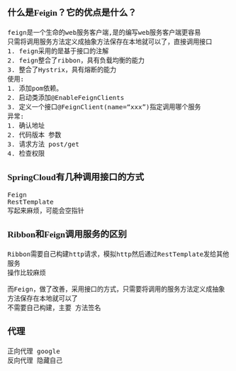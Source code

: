 <span  style="font-family: Simsun,serif; font-size: 17px; ">


### 什么是Feigin？它的优点是什么？
~~~
feign是一个生命的web服务客户端,是的编写web服务客户端更容易
只需将调用服务方法定义成抽象方法保存在本地就可以了，直接调用接口
1. feign采用的是基于接口的注解
2. feign整合了ribbon，具有负载均衡的能力
3. 整合了Hystrix，具有熔断的能力
使用:
1. 添加pom依赖。
2. 启动类添加@EnableFeignClients
3. 定义一个接口@FeignClient(name=“xxx”)指定调用哪个服务
异常:
1. 确认地址
2. 代码版本 参数
3. 请求方法 post/get
4. 检查权限
~~~

### SpringCloud有几种调用接口的方式

~~~
Feign
RestTemplate
写起来麻烦，可能会空指针
~~~

### Ribbon和Feign调用服务的区别

~~~
Ribbon需要自己构建http请求，模拟http然后通过RestTemplate发给其他服务
操作比较麻烦

而Feign，做了改善，采用接口的方式，只需要将调用的服务方法定义成抽象方法保存在本地就可以了
不需要自己构建，主要 方法签名 
~~~

### 代理
~~~
正向代理 google
反向代理 隐藏自己
~~~

</span>